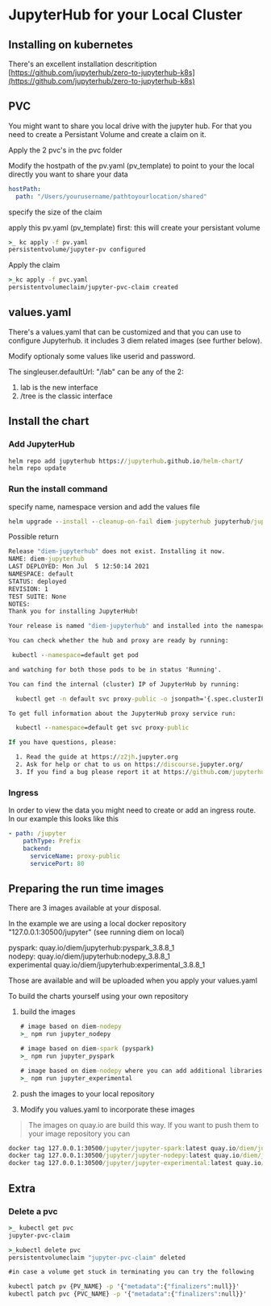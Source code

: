 <!-- markdownlint-disable MD033 -->

# JupyterHub for your Local Cluster

## Installing on kubernetes

There's an excellent installation descritiption [https://github.com/jupyterhub/zero-to-jupyterhub-k8s](https://github.com/jupyterhub/zero-to-jupyterhub-k8s)

## PVC

You might want to share you local drive with the jupyter hub. For that you need to create a Persistant Volume and create a claim on it.

Apply the 2 pvc's in the pvc folder

Modify the hostpath of the pv.yaml (pv_template) to point to your the local directly you want to share your data

```yml
hostPath:
  path: "/Users/yourusername/pathtoyourlocation/shared"
```

specify the size of the claim

apply this pv.yaml (pv_template) first: this will create your persistant volume

```cmd
>_ kc apply -f pv.yaml
persistentvolume/jupyter-pv configured
```

Apply the claim

```cmd
>_kc apply -f pvc.yaml
persistentvolumeclaim/jupyter-pvc-claim created
```

## values.yaml

There's a values.yaml that can be customized and that you can use to configure Jupyterhub.
it includes 3 diem related images (see further below).

Modify optionaly some values like userid and password.

The singleuser.defaultUrl: "/lab" can be any of the 2:

1. lab is the new interface
2. /tree is the classic interface

## Install the chart

### Add JupyterHub

```cmd
helm repo add jupyterhub https://jupyterhub.github.io/helm-chart/
helm repo update
```

### Run the install command

specify name, namespace version and add the values file

```cmd
helm upgrade --install --cleanup-on-fail diem-jupyterhub jupyterhub/jupyterhub --namespace default --create-namespace --version=1.0.1 --values values.yaml
```

Possible return

```cmd
Release "diem-jupyterhub" does not exist. Installing it now.
NAME: diem-jupyterhub
LAST DEPLOYED: Mon Jul  5 12:50:14 2021
NAMESPACE: default
STATUS: deployed
REVISION: 1
TEST SUITE: None
NOTES:
Thank you for installing JupyterHub!

Your release is named "diem-jupyterhub" and installed into the namespace "default".

You can check whether the hub and proxy are ready by running:

 kubectl --namespace=default get pod

and watching for both those pods to be in status 'Running'.

You can find the internal (cluster) IP of JupyterHub by running:

  kubectl get -n default svc proxy-public -o jsonpath='{.spec.clusterIP}'

To get full information about the JupyterHub proxy service run:

  kubectl --namespace=default get svc proxy-public

If you have questions, please:

  1. Read the guide at https://z2jh.jupyter.org
  2. Ask for help or chat to us on https://discourse.jupyter.org/
  3. If you find a bug please report it at https://github.com/jupyterhub/zero-to-jupyterhub-k8s/issues
```

### Ingress

In order to view the data you might need to create or add an ingress route. In our example this looks like this

```yml
- path: /jupyter
    pathType: Prefix
    backend:
      serviceName: proxy-public
      servicePort: 80
```

## Preparing the run time images

There are 3 images available at your disposal.

In the example we are using a local docker repository "127.0.0.1:30500/jupyter" (see running diem on local)

pyspark: quay.io/diem/jupyterhub:pyspark_3.8.8_1<br/>
nodepy: quay.io/diem/jupyterhub:nodepy_3.8.8_1<br/>
experimental quay.io/diem/jupyterhub:experimental_3.8.8_1<br/>

Those are available and will be uploaded when you apply your values.yaml

To build the charts yourself using your own repository

1. build the images

   ```cmd
   # image based on diem-nodepy
   >_ npm run jupyter_nodepy

   # image based on diem-spark (pyspark)
   >_ npm run jupyter_pyspark

   # image based on diem-nodepy where you can add additional libraries
   >_ npm run jupyter_experimental
   ```

2. push the images to your local repository
3. Modify you values.yaml to incorporate these images

> The images on quay.io are build this way. If you want to push them to your image repository you can

```cmd
docker tag 127.0.0.1:30500/jupyter/jupyter-spark:latest quay.io/diem/jupyterhub:pyspark_3.8.8_1
docker tag 127.0.0.1:30500/jupyter/jupyter-nodepy:latest quay.io/diem/jupyterhub:nodepy_3.8.8_1
docker tag 127.0.0.1:30500/jupyter/jupyter-experimental:latest quay.io/diem/jupyterhub:experimental_3.8.8_1
```

## Extra

### Delete a pvc

```cmd
>_ kubectl get pvc
jupyter-pvc-claim

>_kubectl delete pvc
persistentvolumeclaim "jupyter-pvc-claim" deleted

#in case a volume get stuck in terminating you can try the following

kubectl patch pv {PV_NAME} -p '{"metadata":{"finalizers":null}}'
kubectl patch pvc {PVC_NAME} -p '{"metadata":{"finalizers":null}}'
```
